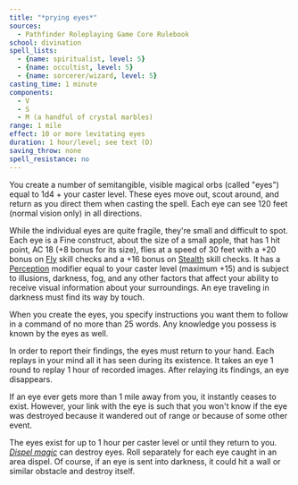 ```yaml
---
title: "*prying eyes*"
sources:
  - Pathfinder Roleplaying Game Core Rulebook
school: divination
spell_lists:
  - {name: spiritualist, level: 5}
  - {name: occultist, level: 5}
  - {name: sorcerer/wizard, level: 5}
casting_time: 1 minute
components:
  - V
  - S
  - M (a handful of crystal marbles)
range: 1 mile
effect: 10 or more levitating eyes
duration: 1 hour/level; see text (D)
saving_throw: none
spell_resistance: no
---
```


You create a number of semitangible, visible magical orbs (called "eyes") equal to 1d4 + your caster level. These eyes move out, scout around, and return as you direct them when casting the spell. Each eye can see 120 feet (normal vision only) in all directions.

While the individual eyes are quite fragile, they're small and difficult to spot. Each eye is a Fine construct, about the size of a small apple, that has 1 hit point, AC 18 (+8 bonus for its size), flies at a speed of 30 feet with a +20 bonus on [Fly](/skills/fly/) skill checks and a +16 bonus on [Stealth](/skills/stealth/) skill checks. It has a [Perception](/skills/perception/) modifier equal to your caster level (maximum +15) and is subject to illusions, darkness, fog, and any other factors that affect your ability to receive visual information about your surroundings. An eye traveling in darkness must find its way by touch.

When you create the eyes, you specify instructions you want them to follow in a command of no more than 25 words. Any knowledge you possess is known by the eyes as well.

In order to report their findings, the eyes must return to your hand. Each replays in your mind all it has seen during its existence. It takes an eye 1 round to replay 1 hour of recorded images. After relaying its findings, an eye disappears.

If an eye ever gets more than 1 mile away from you, it instantly ceases to exist. However, your link with the eye is such that you won't know if the eye was destroyed because it wandered out of range or because of some other event.

The eyes exist for up to 1 hour per caster level or until they return to you. [*Dispel magic*](/spells/dispel-magic/) can destroy eyes. Roll separately for each eye caught in an area dispel. Of course, if an eye is sent into darkness, it could hit a wall or similar obstacle and destroy itself.

